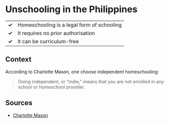 # Unschooling in the Philippines
| | |
|-|-|
| __✓__ | Homeschooling is a legal form of schooling |
| __✓__ | It requires no prior authorisation |
| __✓__ | It can be curriculum-free |

## Context

According to Charlotte Mason, one choose independent homeschooling:

> Going independent, or “indie,” means that you are not enrolled in any school or homeschool provider.

## Sources

* [Charlotte Mason](https://charlottemasonphilippines.com/independent-homeschooling/)
